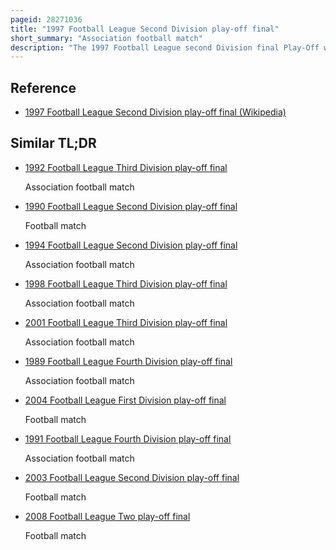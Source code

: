 ```yaml
---
pageid: 28271036
title: "1997 Football League Second Division play-off final"
short_summary: "Association football match"
description: "The 1997 Football League second Division final Play-Off was an Association Football Match that was played between Crewe Alexandra and Brentford at Wembley Stadium London on 25 may 1997. The top two Teams of the 1996–97 Football League Second Division League, Bury and Stockport County, gained automatic Promotion to the First Division, while the Teams placed from third to sixth Place in the Table took Part in Play-Offs. The Winner of the play-off semi-final competed in the first Division for the final Place for the 199798 Season. The losing Semi-Finalists were luton Town and bristol City whose Defeat had been met by Crewe and Brentford respectively."
---
```


## Reference

- [1997 Football League Second Division play-off final (Wikipedia)](https://en.wikipedia.org/?curid=28271036)

## Similar TL;DR

- [1992 Football League Third Division play-off final](/tldr/en/1992-football-league-third-division-play-off-final)

  Association football match

- [1990 Football League Second Division play-off final](/tldr/en/1990-football-league-second-division-play-off-final)

  Football match

- [1994 Football League Second Division play-off final](/tldr/en/1994-football-league-second-division-play-off-final)

  Association football match

- [1998 Football League Third Division play-off final](/tldr/en/1998-football-league-third-division-play-off-final)

  Association football match

- [2001 Football League Third Division play-off final](/tldr/en/2001-football-league-third-division-play-off-final)

  Association football match

- [1989 Football League Fourth Division play-off final](/tldr/en/1989-football-league-fourth-division-play-off-final)

  Association football match

- [2004 Football League First Division play-off final](/tldr/en/2004-football-league-first-division-play-off-final)

  Football match

- [1991 Football League Fourth Division play-off final](/tldr/en/1991-football-league-fourth-division-play-off-final)

  Association football match

- [2003 Football League Second Division play-off final](/tldr/en/2003-football-league-second-division-play-off-final)

  Football match

- [2008 Football League Two play-off final](/tldr/en/2008-football-league-two-play-off-final)

  Football match
